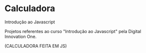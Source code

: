 # Calculadora

Introdução ao Javascript

Projetos referentes ao curso "Introdução ao Javascript" pela Digital Innovation One.

(CALCULADORA FEITA EM JS)
